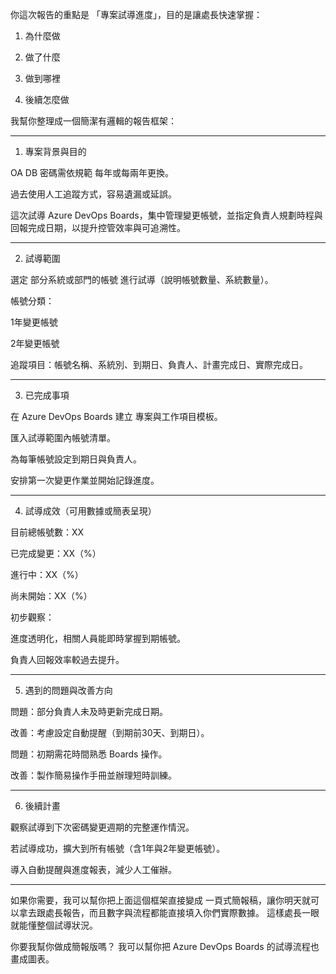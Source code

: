 你這次報告的重點是 「專案試導進度」，目的是讓處長快速掌握：

1. 為什麼做


2. 做了什麼


3. 做到哪裡


4. 後續怎麼做



我幫你整理成一個簡潔有邏輯的報告框架：


---

1. 專案背景與目的

OA DB 密碼需依規範 每年或每兩年更換。

過去使用人工追蹤方式，容易遺漏或延誤。

這次試導 Azure DevOps Boards，集中管理變更帳號，並指定負責人規劃時程與回報完成日期，以提升控管效率與可追溯性。



---

2. 試導範圍

選定 部分系統或部門的帳號 進行試導（說明帳號數量、系統數量）。

帳號分類：

1年變更帳號

2年變更帳號


追蹤項目：帳號名稱、系統別、到期日、負責人、計畫完成日、實際完成日。



---

3. 已完成事項

在 Azure DevOps Boards 建立 專案與工作項目模板。

匯入試導範圍內帳號清單。

為每筆帳號設定到期日與負責人。

安排第一次變更作業並開始記錄進度。



---

4. 試導成效（可用數據或簡表呈現）

目前總帳號數：XX

已完成變更：XX（%）

進行中：XX（%）

尚未開始：XX（%）

初步觀察：

進度透明化，相關人員能即時掌握到期帳號。

負責人回報效率較過去提升。




---

5. 遇到的問題與改善方向

問題：部分負責人未及時更新完成日期。

改善：考慮設定自動提醒（到期前30天、到期日）。

問題：初期需花時間熟悉 Boards 操作。

改善：製作簡易操作手冊並辦理短時訓練。



---

6. 後續計畫

觀察試導到下次密碼變更週期的完整運作情況。

若試導成功，擴大到所有帳號（含1年與2年變更帳號）。

導入自動提醒與進度報表，減少人工催辦。



---

如果你需要，我可以幫你把上面這個框架直接變成 一頁式簡報稿，讓你明天就可以拿去跟處長報告，而且數字與流程都能直接填入你們實際數據。
這樣處長一眼就能懂整個試導狀況。

你要我幫你做成簡報版嗎？
我可以幫你把 Azure DevOps Boards 的試導流程也畫成圖表。


